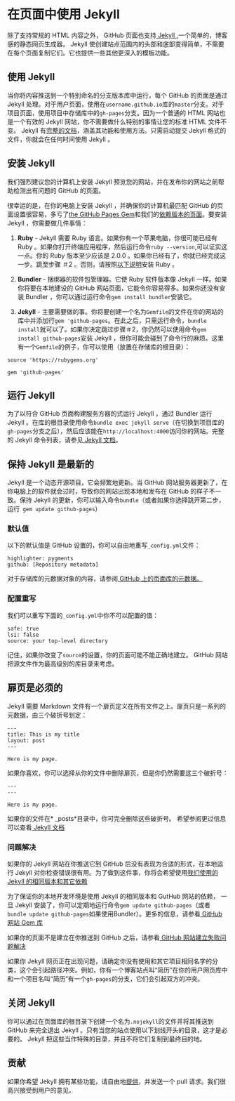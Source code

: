﻿# 在页面中使用 Jekyll

除了支持常规的 HTML 内容之外， GitHub 页面也支持<a href="https://github.com/jekyll/jekyll"> Jekyll </a>,一个简单的，博客感的静态网页生成器。 Jekyll 使创建站点范围内的头部和底部变得简单，不需要在每个页面复制它们。它也提供一些其他更深入的模板功能。

## 使用 Jekyll

当你将内容推送到一个特别命名的分支版本库中运行，每个 GitHub 的页面是通过 Jekyll 处理。对于用户页面，使用在`username.github.io`库的`master`分支。对于项目页面，使用项目中存储库中的`gh-pages`分支。因为一个普通的 HTML 网站也是一个有效的 Jekyll 网站，你不需要做什么特别的事情让您的标准 HTML 文件不变。 Jekyll 有<a href="http://jekyllrb.com/docs/home/">完整的文档</a>，涵盖其功能和使用方法。只需启动提交 Jekyll 格式的文件，你就会在任何时间使用 Jekyll 。

## 安装 Jekyll

我们强烈建议您的计算机上安装 Jekyll 预览您的网站，并在发布你的网站之前帮助检测出有问题的 GitHub 的页面。

很幸运的是，在你的电脑上安装 Jekyll ，并确保你的计算机最匹配 GitHub 的页面设置很容易，多亏了<a href="https://github.com/github/pages-gem">the GitHub Pages Gem</a>和我们的<a href="http://pages.github.com/versions">依赖版本的页面</a>。要安装 Jekyll ，你需要做几件事情：

1. **Ruby** - Jekyll 需要 Ruby 语言。如果你有一个苹果电脑，你很可能已经有 Ruby 。如果你打开​​终端应用程序，然后运行命令`ruby --version`,可以证实这一点。你的 Ruby 版本至少应该是 2.0.0 。如果你已经有了，你就已经完成这一步。跳至步骤 ＃2 。否则，请按照<a href="https://www.ruby-lang.org/en/downloads/">以下说明</a>安装 Ruby 。

2. **Bundler** - 捆绑器的软件包管理器。它使 Ruby 软件版本像 Jekyll 一样。如果你将要在本地建设的 GitHub 网站页面，它能令你容易得多。如果你还没有安装 Bundler ，你可以通过运行命令`gem install bundler`安装它。

3. **Jekyll** - 主要需要做的事。你将要创建一个名为`Gemfile`的文件在你的网站的库中并添加行`gem 'github-pages`。在此之后，只需运行命令，`bundle install`就可以了。如果你决定跳过步骤＃2，你仍然可以使用命令`gem install github-pages`安装 Jekyll ，但你可能会碰到了命令行的麻烦。这里有一个`Gemfile`的例子，你可以使用（放置在存储库的根目录）：

```
source 'https://rubygems.org'

gem 'github-pages'

```

## 运行 Jekyll

为了以符合 GitHub 页面构建服务方器的式运行 Jekyll ，通过 Bundler 运行 Jekyll 。在库的根目录使用命令`bundle exec jekyll serve`（在切换到项目库的`gh-pages`分支之后），然后应该能在`http://localhost:4000`访问你的网站。完整的 Jekyll 命令列表，请参见[ Jekyll 文档](http://jekyllrb.com/docs/usage/ "Jekyll文档")。

## 保持 Jekyll 是最新的

Jekyll 是一个动态开源项目，它会频繁地更新。当 GitHub 网站服务器更新了，在你电脑上的软件就会过时，导致你的网站出现本地和发布在 GitHub 的样子不一致。保持 Jekyll 的更新，你可以输入命令`bundle`（或者如果你选择跳开第二步，运行` gem update github-pages`）

### 默认值

以下的默认值是 GitHub 设置的，你可以自由地重写`_config.yml`文件：

```
highlighter: pygments
github: [Repository metadata]
```

对于存储库的元数据对象的内容，请参阅<a href="https://help.github.com/articles/repository-metadata-on-github-pages"> GitHub 上的页面库的元数据。</a>

### 配置重写

我们可以重写下面的`_config.yml`中你不可以配置的值：

```
safe: true
lsi: false
source: your top-level directory
```

记住，如果你改变了`source`的设置，你的页面可能不能正确地建立。 GitHub 网站把源文件作为最高级别的库目录来考虑。

## 扉页是必须的

Jekyll 需要 Markdown 文件有一个扉页定义在所有文件之上。扉页只是一系列的元数据，由三个破折号划定：

```
---
title: This is my title
layout: post
---

Here is my page.
```

如果你喜欢，你可以选择从你的文件中删除扉页，但是你仍然需要这三个破折号：

```
---
---

Here is my page.
```

如果你的文件在* _posts*目录中，你可完全删除这些破折号。
希望参阅更过信息可以查看<a href="http://jekyllrb.com/docs/frontmatter/"> Jekyll 文档</a>

### 问题解决

如果你的 Jekyll 网站在你推送它到 GitHub 后没有表现为合适的形式，在本地运行 Jekyll 对你检查错误很有用。为了做到这件事，你将会希望使用<a href="http://pages.github.com/versions/">我们使用的 Jekyll 的相同版本和其它依赖</a>

为了保证你的本地开发环境是使用 Jekyll 的相同版本和 GutHub 网站的依赖， 一旦 Jekyll 安装了，你可以定期地运行命令`gem update github-pages`（或者`bundle update github-pages`如果使用Bundler）。更多的信息，请参看<a href="https://github.com/github/pages-gem"> GitHub 网站 Gem 库</a>

如果你的页面不是建立在你推送到 GitHub 之后，请参看<a href="https://help.github.com/articles/troubleshooting-github-pages-build-failures"> GitHub 网站建立失败问题解决</a>

如果你 Jekyll 网页正在出现问题，请确定你没有使用和其它项目相同名字的分类，这个会引起路径冲突。例如，你有一个博客站点叫“简历”在你的用户网页库中和一个项目名叫“简历”有一个`gh-pages`的分支，它们会引起双方的冲突。

## 关闭 Jekyll

你可以通过在页面库的根目录下创建一个名为`.nojekyll`的文件并将其推送到 GitHub 来完全退出 Jekyll 。只有当您的站点使用以下划线开头的目录，这才是必要的。 Jekyll 把这些当作特殊的目录，并且不将它们复制到最终目的地。

## 贡献

如果你希望 Jekyll 拥有某些功能，请自由地<a href="https://github.com/jekyll/jekyll">提供</a>，并发送一个 pull 请求。我们很高兴接受到用户的意见。